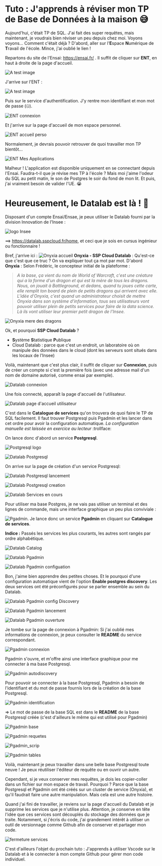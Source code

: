 # Tuto : J'apprends à réviser mon TP de Base de Données à la maison :sweat_smile:

Aujourd'hui, c'était TP de SQL. J'ai fait des super requêtes, mais maintenant, je voudrais bien réviser un peu depuis chez moi. Voyons voyons... Comment c'était déjà ? 
D'abord, aller sur l'**E**space **N**umérique de **T**ravail de l'école. Mince, j'ai oublié le lien !


Repartons du site de l'Ensai: https://ensai.fr/ . Il suffit de cliquer sur **ENT**, en haut à droite de la page d'accueil. 

![A test image](./img/Capture%20site%20ensai%20fl%C3%A8che.png)

J'arrive sur l'ENT :

![A test image](./img/Capture_ENT_accueil_fleche.PNG)

Puis sur le service d'authentification. J'y rentre mon identifiant et mon mot de passe (:zipper_mouth_face:). 

![ENT connexion](./img/Capture_ENT_connexion_fleche.png)

Et j'arrive sur la page d'accueil de mon espace personnel. 

![ENT accueil perso](./img/Capture_ENT_accueil_user_fleche.PNG)

Normalement, je devrais pouvoir retrouver de quoi travailler mon TP bientôt... 

![ENT Mes Applications](./img/Capture_Mes_Applications_fleche.PNG)

Malheur ! L'application est disponible uniquement en se connectant depuis l'Ensai. Faudra-t-il que je révise mes TP à l'école ?  Mais moi j'aime l'odeur du SQL au petit matin, le son de Postgres le soir du fond de mon lit. Et puis, j'ai vraiment besoin de valider l'UE. :sob:

# Heureusement, le Datalab est là ! :partying_face:

Disposant d'un compte Ensai/Ensae, je peux utiliser le Datalab fourni par la division Innovation de l'Insee :

![logo Insee](./img/INSEE_1.2_SIGNATURE.png)

==> https://datalab.sspcloud.fr/home, 
et ceci que je sois en cursus ingénieur ou fonctionnaire ! 

Bref, j'arrive ici :
![Onyxia accueil](./img/Capture_Onyxia_accueil_fleche.PNG)
**Onyxia - SSP Cloud Datalab** : Qu'est-ce que c'est que ce truc ? On va expliquer tout ça mot par mot.
D'abord **Onyxia** : Selon Frédéric, le concepteur initial de la plateforme :
>*A la base, ça vient du nom de World of Warcraft, c'est une créature qui a la forme d'un dragon et qui est la mère de tous les dragons. Nous, on jouait à Battleground, et dedans, quand tu joues cette carte, elle remplit ton board de plein de petits dragons qui arrivent avec elle. L'idée d'Onyxia, c'est quand un administrateur choisit de mettre Onyxia dans son système d'information, tous ses utilisateurs vont pouvoir utiliser plein de petits services pour faire de la data science. Là ils vont utiliser leur premier petit dragon de l'Insee.* 
>

![Onyxia mere des dragons](./img/Onyxia_mere_des_dragons.png)


Ok, et pourquoi **SSP Cloud Datalab** ?
- **S**ystème **S**tatistique **P**ublique
- Cloud Datalab : parce que c'est un endroit, un laboratoire où on manipule des données dans le cloud (dont les serveurs sont situés dans les locaux de l'Insee)

Voilà, maintenant que c'est plus clair, il suffit de cliquer sur **Connexion**, puis de créer un compte si c'est la première fois (avec une adresse mail d'un nom de domaine autorisé, comme ensai par exemple).

![Datalab connexion](./img/Capture_Datalab_connexion_fleche.PNG)

Une fois connecté, apparaît la page d'accueil de l'utilisateur.

![Datalab page d'accueil utilisateur](./img/Capture_Datala_home_fleche.PNG)

C'est dans le **Catalogue de services** qu'on trouvera de quoi faire le TP de SQL facilement. Il faut trouver Postgresql puis Pgadmin et les lancer dans cet ordre pour avoir la configuration automatique. *La configuration manuelle est laissée en exercice au lecteur* :trollface:

On lance donc d'abord un service **Postgresql**. 

![Postgresql logo](./img/Capture_Postgresql_logo.PNG)

![Datalab Postgresql](./img/Capture_Datalab_Postgresql_fleche.PNG)

On arrive sur la page de création d'un service Postgresql: 

![Datalab Postgresql lancement](./img/Capture_Postgresql_lancement_fleche.PNG)


![Datalab Postgresql creation](./img/Capture_Postgresql_creation_fleche.PNG)



![Datalab Services en cours](./img/Capture_Datalab-Services_en_cours_fleche.PNG)





Pour utiliser ma base Postgres, je ne vais pas utiliser un terminal et des lignes de commande, mais une interface graphique un peu plus conviviale :

![Pgadmin](./img/Pgadmin.PNG). Je lance donc un service **Pgadmin** en cliquant sur **Catalogue de services**.

**Indice :** Passés les services les plus courants, les autres sont rangés par ordre alphabétique.

![Datalab Catalog](./img/Capture_Datala_catalog_fleche.PNG)


![Datalab Pgadmin](./img/Capture._Datalab_Catalog_Pgadmin_fleche.PNG)


![Datalab Pgadmin configuation](./img/Capture_Datalab_Pgadmin_config_fleche.PNG)

Bon, j'aime bien apprendre des petites choses. Et le pourquoi d'une configuration automatique vient de l'option **Enable postgres discovery**. Les deux services ont été préconfigurés pour se parler ensemble au sein du Datalab.

![Datalab Pgadmin config Discovery](./img/Capture_Pgadmin_config_fleche.PNG)

![Datalab Pgadmin lancement](./img/Capture_Pgadmin_lancement_fleche.PNG)

![Datalab Pgadmin ouverture](./img/Capture_Pgadmin_ouverture_fleche.PNG)


Je tombe sur la page de connexion à Pgadmin:
Si j'ai oublié mes informations de connexion, je peux consulter le **README** du service correspondant.

![Pgadmin connexion](./img/Pgadmin_connexion_fleche.PNG)

Pgadmin s'ouvre, et m'offre ainsi une interface graphique pour me connecter à ma base Postgresql.

![Pgadmin autodiscovery](./img/Pgadmin_autodiscovery_fleche.PNG)

Pour pouvoir se connecter à la base Postgresql, Pgadmin a besoin de l'identifiant et du mot de passe fournis lors de la création de la base Postgresql.

![Pgadmin identification](./img/Pgadmin_identification_fleche.PNG)

=> Le mot de passe de la base SQL est dans le **README** de la base Postgresql créée (c'est d'ailleurs le même qui est utilisé pour Pgadmin)

![Pgadmin base](./img/Pgadmin_base_fleche.PNG)

![Pgadmin requetes](./img/Pgadmin_requete_fleche.PNG)


![Pgadmin_scrip](./img/Pgadmin_script_fleche.PNG)

![Pgadmin tables](./img/Pgadmin_tables_fleche.PNG)


Voilà, maintenant je peux travailler dans une belle base Postgresql toute neuve ! Je peux réutiliser l'éditeur de requête ou en ouvrir un autre.

Cependant, si je veux conserver mes requêtes, je dois les copier-coller dans un fichier sur mon espace de travail. Pourquoi ? Parce que la base Postgresql et Pgadmin ont été créés sur un cluster de service (Onyxia), et qu'il faudrait faire une autre manipulation. Mais cela est une autre histoire.

Quand j'ai fini de travailler, je reviens sur la page d'accueil du Datalab et je supprime les services que je n'utilise plus. Attention, je conserve en tête l'idée que ces services sont découplés du stockage des données que je traite. Notamment, si j'écris du code, j'ai grandement intérêt à utiliser un outil de versionnage comme Github afin de conserver et partager mon code. 

![fermeture services](./img/Fermeture_services_fleche.PNG)

C'est d'ailleurs l'objet du prochain tuto : J'apprends à utiliser Vscode sur le Datalab et à le connecter à mon compte Github pour gérer mon code individuel.
